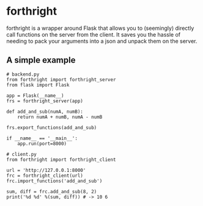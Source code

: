 
# forthright

forthright is a wrapper around Flask that allows you to (seemingly) directly call functions on the server from the client. It saves you the hassle of needing to pack your arguments into a json and unpack them on the server. 


## A simple example
```
# backend.py
from forthright import forthright_server
from flask import Flask

app = Flask(__name__)
frs = forthright_server(app)

def add_and_sub(numA, numB):
	return numA + numB, numA - numB

frs.export_functions(add_and_sub)

if __name__ == '__main__':
    app.run(port=8000)
```

```
# client.py
from forthright import forthright_client

url = 'http://127.0.0.1:8000'
frc = forthright_client(url)
frc.import_functions('add_and_sub')

sum, diff = frc.add_and_sub(8, 2)
print('%d %d' %(sum, diff)) # -> 10 6
```
